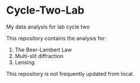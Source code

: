 # Cycle-Two-Lab
My data analysis for lab cycle two 

This repository contains the analysis for:
1. The Beer-Lambert Law
2. Multi-slit diffraction
3. Lensing

This repository is not frequently updated from local.

